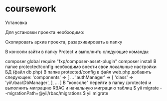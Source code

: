 # coursework
Установка

Для установки проекта необходимо:

Скопировать архив проекта, разархивировать в папку

В консоли зайти в папку Protect и выполнить следующие команды:

composer global require "fxp/composer-asset-plugin"
composer install
В папке protected/config необходимо внести свои локальные настройки БД (файл db.php)
В папке protected/config в файл web.php добавить следующее: 
'components' => [
     ...
    'authManager' => [
         'class' => 'yii\rbac\DbManager',
     ],
     ...
]
В "консоле" перейти в папку /protected и выполнить миграцию RBAC и начальную миграцию таблиц
$ yii migrate --migrationPath=@yii/rbac/migrations
$ yii migrate

